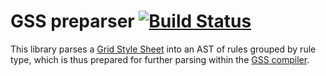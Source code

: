 GSS preparser [![Build Status](https://travis-ci.org/gss/preparser.png?branch=master)](https://travis-ci.org/gss/preparser)
=============

This library parses a [Grid Style Sheet](http://gridstylesheets.org/) into an AST of rules grouped by rule type, which is thus prepared for further parsing within the [GSS compiler](https://github.com/gss/compiler).
